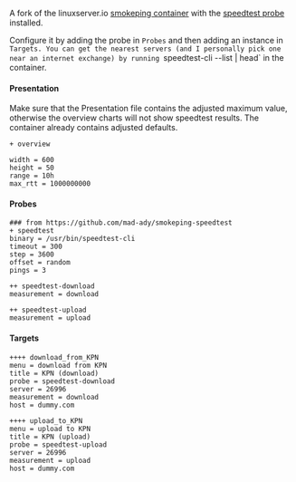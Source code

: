 A fork of the linuxserver.io [smokeping container](https://github.com/linuxserver/docker-smokeping)
with the [speedtest probe](https://github.com/mad-ady/smokeping-speedtest) installed.

Configure it by adding the probe in `Probes` and then adding an instance in `Targets.
You can get the nearest servers (and I personally pick one near an internet exchange)
by running `speedtest-cli --list | head` in the container.

#### Presentation
Make sure that the Presentation file contains the adjusted maximum value,
otherwise the overview charts will not show speedtest results.
The container already contains adjusted defaults.
```
+ overview

width = 600
height = 50
range = 10h
max_rtt = 1000000000
```

#### Probes
```
### from https://github.com/mad-ady/smokeping-speedtest
+ speedtest
binary = /usr/bin/speedtest-cli
timeout = 300
step = 3600
offset = random
pings = 3

++ speedtest-download
measurement = download

++ speedtest-upload
measurement = upload

```

#### Targets
```
++++ download_from_KPN
menu = download from KPN
title = KPN (download)
probe = speedtest-download
server = 26996
measurement = download
host = dummy.com

++++ upload_to_KPN
menu = upload to KPN
title = KPN (upload)
probe = speedtest-upload
server = 26996
measurement = upload
host = dummy.com
```
